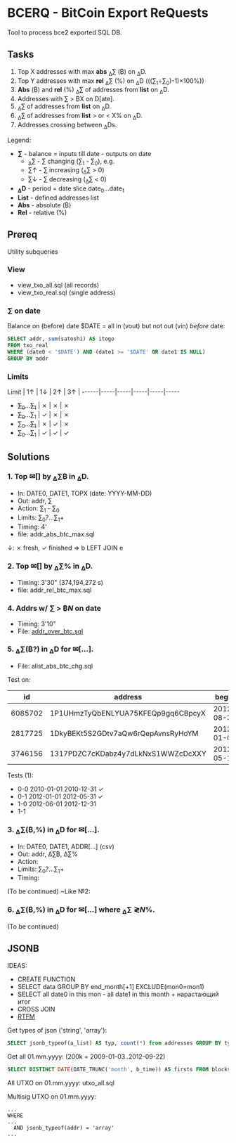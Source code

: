 # BCERQ - BitCoin Export ReQuests
Tool to process bce2 exported SQL DB.

## Tasks
1. Top X addresses with max **abs** <sub>&Delta;</sub>&sum; (&#x20BF;) on <sub>&Delta;</sub>D.
2. Top Y addresses with max **rel** <sub>&Delta;</sub>&sum; (%) on <sub>&Delta;</sub>D (((&sum;<sub>1</sub>÷&sum;<sub>0</sub>)-1)×100%))
3. **Abs** (&#x20BF;) and **rel** (%) <sub>&Delta;</sub>&sum; of addresses from **list** on <sub>&Delta;</sub>D.
4. Addresses with &sum; &gt; &#x20BF;X on D[ate].
5. <sub>&Delta;</sub>&sum; of addresses from **list** on <sub>&Delta;</sub>D.
6. <sub>&Delta;</sub>&sum; of addresses from **list** > or < X% on <sub>&Delta;</sub>D.
7. Addresses crossing between <sub>&Delta;</sub>Ds.

Legend:

- **&sum;** - balance = inputs till date - outputs on date
  - <sub>&Delta;</sub>&sum; - &sum; changing (&sum;<sub>1</sub> - &sum;<sub>0</sub>), e.g.
  - &sum;&uarr; - &sum; increasing (<sub>&Delta;</sub>&sum; > 0)
  - &sum;&darr; - &sum; decreasing (<sub>&Delta;</sub>&sum; < 0)
- **<sub>&Delta;</sub>D** - period = date slice date<sub>0</sub>&hellip;date<sub>1</sub>
- **List** - defined addresses list
- **Abs** - absolute (&#x20BF;)
- **Rel** - relative (%)

## Prereq

Utility subqueries

### View

- view_txo_all.sql (all records)
- view_txo_real.sql (single address)

### &sum; on date

Balance on (before) date $DATE = all in (vout) but not out (vin) *before* date:

```sql
SELECT addr, sum(satoshi) AS itogo
FROM txo_real
WHERE (date0 < '$DATE') AND (date1 >= '$DATE' OR date1 IS NULL)
GROUP BY addr
```

### Limits

Limit | 1&uarr; | 1&darr; | 2&uarr; | 3&uarr; |
------|-----|-----|-----|-----|-----
- <s>&sum;<sub>0</sub></s>&hellip;<s>&sum;<sub>1</sub></s> | &cross; | &cross; | &cross; 
- <s>&sum;<sub>0</sub></s>&hellip;&sum;<sub>1</sub> | &check; | &cross; | &cross;
- &sum;<sub>0</sub>&hellip;<s>&sum;<sub>1</sub></s> | &cross; | &check; | &cross;
- &sum;<sub>0</sub>&hellip;&sum;<sub>1</sub> | &check; | &check; | &check;

## Solutions

### 1. Top &#9993;[] by <sub>&Delta;</sub>&sum;&#x20BF; in <sub>&Delta;</sub>D.

- In: DATE0, DATE1, TOPX (date: YYYY-MM-DD)
- Out: addr, &sum;
- Action: &sum;<sub>1</sub> - &sum;<sub>0</sub>
- Limits: &sum;<sub>0</sub>?&hellip;&sum;<sub>1</sub>+
- Timing: 4'
- file: addr_abs_btc_max.sql

&darr;: &cross; fresh, &check; finished => b LEFT JOIN e

### 2. Top &#9993;[] by <sub>&Delta;</sub>&sum;% in <sub>&Delta;</sub>D.

- Timing: 3'30" (374,194,272 s)
- file: addr_rel_btc_max.sql

### 4. Addrs w/ &sum; > &#x20BF;_N_ on date

- Timing: 3'10"
- File: [addr_over_btc.sql](sql/addr_over_btc.sql)

### 5. <sub>&Delta;</sub>&sum;(&#x20BF;?) in <sub>&Delta;</sub>D for &#9993;[&hellip;].

- File: alist_abs_btc_chg.sql

Test on:

id | address | begin | end | txs
---|---|---|---|---
6085702 | 1P1UHmzTyQbENLYUA75KFEQp9gq6CBpcyX | 2012-08-31 | 2012-09-01 | 2
2817725 | 1DkyBEKt5S2GDtv7aQw6rQepAvnsRyHoYM | 2012-01-09 | 2020-09-01 | 765
3746156 | 1317PDZC7cKDabz4y7dLkNxS1WWZcDcXXY | 2012-05-14 | 2016-06-21 | 227

Tests (1):

- 0-0 2010-01-01 2010-12-31 &check;
- 0-1 2012-01-01 2012-05-31 &check;
- 1-0 2012-06-01 2012-12-31
- 1-1 

### 3. <sub>&Delta;</sub>&sum;(&#x20BF;,%) in <sub>&Delta;</sub>D for &#9993;[&hellip;].

- In: DATE0, DATE1, ADDR\[&hellip;] (csv)
- Out: addr, &Delta;&sum;&#x20BF;, &Delta;&sum;%
- Action:
- Limits: &sum;<sub>0</sub>?&hellip;&sum;<sub>1</sub>+
- Timing:

(To be continued)
~Like &numero;2:


### 6. <sub>&Delta;</sub>&sum;(&#x20BF;,%) in <sub>&Delta;</sub>D for &#9993;[&hellip;] where <sub>&Delta;</sub>&sum; &gl;_N_%.

(To be continued)

## JSONB

IDEAS:

- CREATE FUNCTION
- SELECT data GROUP BY end_month[+1] EXCLUDE(mon0=mon1)
- SELECT all date0 in this mon - all date1 in this month + нарастающий итог
- CROSS JOIN
- [RTFM](https://postgrespro.ru/docs/postgresql/12/queries-with)

Get types of json ('string', 'array'):

```sql
SELECT jsonb_typeof(a_list) AS typ, count(*) from addresses GROUP BY typ ORDER BY typ DESC;
```

Get all 01.mm.yyyy:
(200k = 2009-01-03..2012-09-22)

```sql
SELECT DISTINCT DATE(DATE_TRUNC('month', b_time)) AS firsts FROM blocks ORDER BY firsts ASC;
```


All UTXO on 01.mm.yyyy: utxo_all.sql

Multisig UTXO on 01.mm.yyyy:

```
...
WHERE
...
  AND jsonb_typeof(addr) = 'array'
...
```

